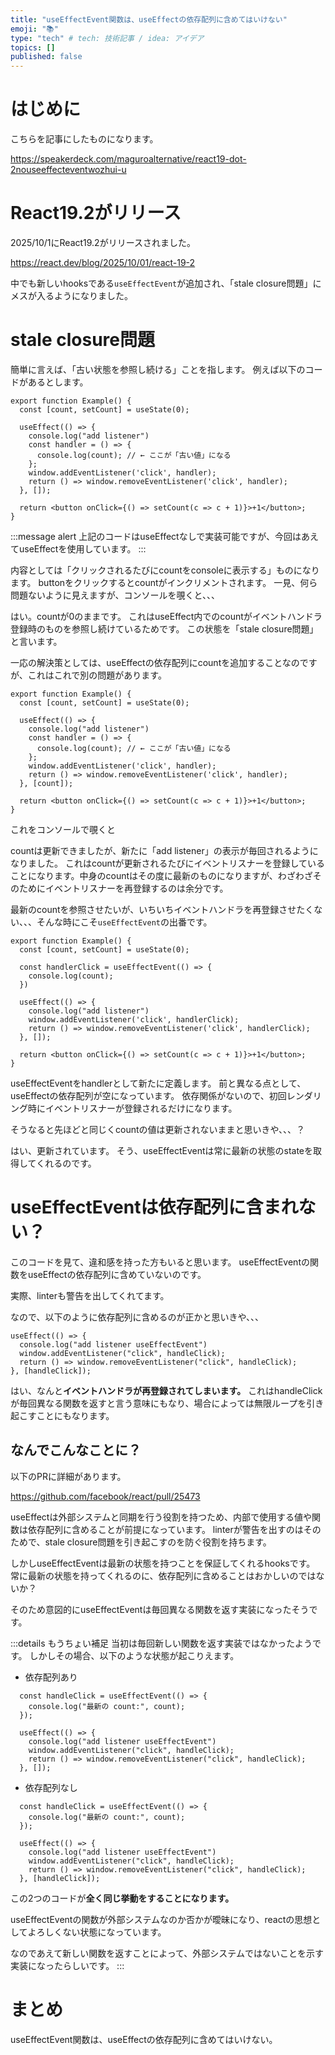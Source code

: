 ```yaml
---
title: "useEffectEvent関数は、useEffectの依存配列に含めてはいけない"
emoji: "📚"
type: "tech" # tech: 技術記事 / idea: アイデア
topics: []
published: false
---
```


# はじめに

こちらを記事にしたものになります。

https://speakerdeck.com/maguroalternative/react19-dot-2nouseeffecteventwozhui-u

# React19.2がリリース

2025/10/1にReact19.2がリリースされました。

https://react.dev/blog/2025/10/01/react-19-2

中でも新しいhooksである`useEffectEvent`が追加され、「stale closure問題」にメスが入るようになりました。

# stale closure問題

簡単に言えば、「古い状態を参照し続ける」ことを指します。
例えば以下のコードがあるとします。

```tsx
export function Example() {
  const [count, setCount] = useState(0);

  useEffect(() => {
    console.log("add listener")
    const handler = () => {
      console.log(count); // ← ここが「古い値」になる
    };
    window.addEventListener('click', handler);
    return () => window.removeEventListener('click', handler);
  }, []);
  
  return <button onClick={() => setCount(c => c + 1)}>+1</button>;
}
```

:::message alert
上記のコードはuseEffectなしで実装可能ですが、今回はあえてuseEffectを使用しています。
:::

内容としては「クリックされるたびにcountをconsoleに表示する」ものになります。
buttonをクリックするとcountがインクリメントされます。
一見、何ら問題ないように見えますが、コンソールを覗くと、、、



はい。countが0のままです。
これはuseEffect内でのcountがイベントハンドラ登録時のものを参照し続けているためです。
この状態を「stale closure問題」と言います。

一応の解決策としては、useEffectの依存配列にcountを追加することなのですが、これはこれで別の問題があります。

```tsx
export function Example() {
  const [count, setCount] = useState(0);

  useEffect(() => {
    console.log("add listener")
    const handler = () => {
      console.log(count); // ← ここが「古い値」になる
    };
    window.addEventListener('click', handler);
    return () => window.removeEventListener('click', handler);
  }, [count]);
  
  return <button onClick={() => setCount(c => c + 1)}>+1</button>;
}
```

これをコンソールで覗くと


countは更新できましたが、新たに「add listener」の表示が毎回されるようになりました。
これはcountが更新されるたびにイベントリスナーを登録していることになります。中身のcountはその度に最新のものになりますが、わざわざそのためにイベントリスナーを再登録するのは余分です。

最新のcountを参照させたいが、いちいちイベントハンドラを再登録させたくない、、、そんな時にこそ`useEffectEvent`の出番です。

```tsx
export function Example() {
  const [count, setCount] = useState(0);

  const handlerClick = useEffectEvent(() => {
    console.log(count);
  })

  useEffect(() => {
    console.log("add listener")
    window.addEventListener('click', handlerClick);
    return () => window.removeEventListener('click', handlerClick);
  }, []);
  
  return <button onClick={() => setCount(c => c + 1)}>+1</button>;
}
```

useEffectEventをhandlerとして新たに定義します。
前と異なる点として、useEffectの依存配列が空になっています。
依存関係がないので、初回レンダリング時にイベントリスナーが登録されるだけになります。

そうなると先ほどと同じくcountの値は更新されないままと思いきや、、、？



はい、更新されています。
そう、useEffectEventは常に最新の状態のstateを取得してくれるのです。

# useEffectEventは依存配列に含まれない？

このコードを見て、違和感を持った方もいると思います。
useEffectEventの関数をuseEffectの依存配列に含めていないのです。

実際、linterも警告を出してくれてます。


なので、以下のように依存配列に含めるのが正かと思いきや、、、

```tsx
useEffect(() => {
  console.log("add listener useEffectEvent")
  window.addEventListener("click", handleClick);
  return () => window.removeEventListener("click", handleClick);
}, [handleClick]);
```

はい、なんと**イベントハンドラが再登録されてしまいます。**
これはhandleClickが毎回異なる関数を返すと言う意味にもなり、場合によっては無限ループを引き起こすことにもなります。

## なんでこんなことに？

以下のPRに詳細があります。

https://github.com/facebook/react/pull/25473

useEffectは外部システムと同期を行う役割を持つため、内部で使用する値や関数は依存配列に含めることが前提になっています。
linterが警告を出すのはそのためで、stale closure問題を引き起こすのを防ぐ役割を持ちます。

しかしuseEffectEventは最新の状態を持つことを保証してくれるhooksです。
常に最新の状態を持ってくれるのに、依存配列に含めることはおかしいのではないか？

そのため意図的にuseEffectEventは毎回異なる関数を返す実装になったそうです。

:::details もうちょい補足
当初は毎回新しい関数を返す実装ではなかったようです。
しかしその場合、以下のような状態が起こりえます。

- 依存配列あり
```tsx
  const handleClick = useEffectEvent(() => {
    console.log("最新の count:", count);
  });

  useEffect(() => {
    console.log("add listener useEffectEvent")
    window.addEventListener("click", handleClick);
    return () => window.removeEventListener("click", handleClick);
  }, []);
```

- 依存配列なし
```tsx
  const handleClick = useEffectEvent(() => {
    console.log("最新の count:", count);
  });

  useEffect(() => {
    console.log("add listener useEffectEvent")
    window.addEventListener("click", handleClick);
    return () => window.removeEventListener("click", handleClick);
  }, [handleClick]);
```

この2つのコードが**全く同じ挙動をすることになります。**

useEffectEventの関数が外部システムなのか否かが曖昧になり、reactの思想としてよろしくない状態になっています。

なのであえて新しい関数を返すことによって、外部システムではないことを示す実装になったらしいです。
:::

# まとめ

useEffectEvent関数は、useEffectの依存配列に含めてはいけない。
